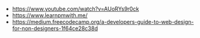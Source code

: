 - https://www.youtube.com/watch?v=AUoRYs9r0ck
- https://www.learnpmwith.me/
- https://medium.freecodecamp.org/a-developers-guide-to-web-design-for-non-designers-1f64ce28c38d
